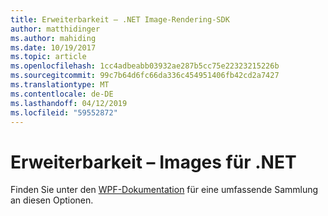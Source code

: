 ```yaml
---
title: Erweiterbarkeit – .NET Image-Rendering-SDK
author: matthidinger
ms.author: mahiding
ms.date: 10/19/2017
ms.topic: article
ms.openlocfilehash: 1cc4adbeabb03932ae287b5cc75e22323215226b
ms.sourcegitcommit: 99c7b64d6fc66da336c454951406fb42cd2a7427
ms.translationtype: MT
ms.contentlocale: de-DE
ms.lasthandoff: 04/12/2019
ms.locfileid: "59552872"
---
```

# <a name="extensibility---net-image"></a>Erweiterbarkeit – Images für .NET

Finden Sie unter den [WPF-Dokumentation](../net-wpf/getting-started.md) für eine umfassende Sammlung an diesen Optionen.